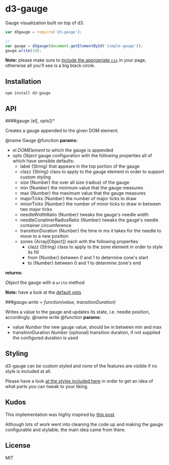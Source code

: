 # d3-gauge

Gauge visualization built on top of d3.

```js
var d3gauge = require('d3-gauge');

// 
var gauge = d3gauge(document.getElementById('simple-gauge'));
gauge.write(39);
```

**Note:** please make sure to [include the appropriate `css`](#styling) in your page, otherwise all you'll see is a big black
circle.

## Installation

    npm install d3-gauge

## API

####gauge (el[, opts])*

Creates a gauge appended to the given DOM element.

@name Gauge
@function
**params:**

- el *DOMElement* to which the gauge is appended
- opts *Object* gauge configuration with the following properties all of which have sensible defaults:
  - label {String} that appears in the top portion of the gauge
  - clazz {String} class to apply to the gauge element in order to support custom styling
  - size {Number} the over all size (radius) of the gauge
  - min {Number} the minimum value that the gauge measures
  - max {Number} the maximum value that the gauge measures
  - majorTicks {Number} the number of major ticks to draw
  - minorTicks {Number} the number of minor ticks to draw in between two major ticks
  - needleWidthRatio {Number} tweaks the gauge's needle width
  - needleConatinerRadiusRatio {Number} tweaks the gauge's needle container circumference
  - transitionDuration {Number} the time in ms it takes for the needle to move to a new position
  - zones {Array[Object]} each with the following properties
      - clazz {String} class to apply to the zone element in order to style its fill
      - from {Number} between 0 and 1 to determine zone's start
      - to {Number} between 0 and 1 to determine zone's end

**returns:**

*Object* the gauge with a `write` method

**Note:** have a look at the [default opts](https://github.com/thlorenz/d3-gauge/blob/master/defaults/simple.js)

###*gauge.write = function(value, transitionDuration)*

Writes a value to the gauge and updates its state, i.e. needle position, accordingly.
@name write
@function
**params:**

- value *Number* the new gauge value, should be in between min and max
- transitionDuration *Number* (optional) transition duration, if not supplied the configured duration is used

## Styling

d3-gauge can be custom styled and none of the features are visible if no style is included at all.

Please have a look [at the styles included here](https://github.com/thlorenz/d3-gauge/tree/master/defaults) in order to
get an idea of what parts you can tweak to your liking.

## Kudos

This implementation was highly inspired by [this post](http://bl.ocks.org/tomerd/1499279).

Although lots of work went into cleaning the code up and making the gauge configurable and stylable, the main idea came
from there.

## License

MIT
